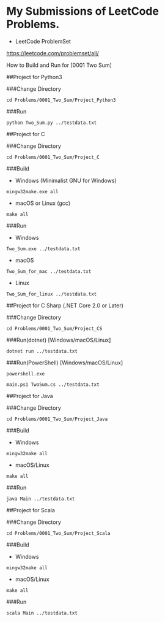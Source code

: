 # My Submissions of LeetCode Problems.


* LeetCode ProblemSet

<https://leetcode.com/problemset/all/>



How to Build and Run for [0001 Two Sum]


##Project for Python3

###Change Directory
```
cd Problems/0001_Two_Sum/Project_Python3
```

###Run

```
python Two_Sum.py ../testdata.txt
```



##Project for C


###Change Directory

```
cd Problems/0001_Two_Sum/Project_C
```

###Build

* Windows (Minimalist GNU for Windows)

```  
mingw32make.exe all
```

* macOS or Linux (gcc)

```
make all
```


###Run

* Windows

```
Two_Sum.exe ../testdata.txt
```

* macOS

```
Two_Sum_for_mac ../testdata.txt
```

* Linux

```
Two_Sum_for_linux ../testdata.txt
```



##Project for C Sharp (.NET Core 2.0 or Later)


###Change Directory

```
cd Problems/0001_Two_Sum/Project_CS
```

###Run(dotnet) [Windows/macOS/Linux]

```
dotnet run ../testdata.txt
```

###Run(PowerShell) [Windows/macOS/Linux]

```
powershell.exe

main.ps1 TwoSum.cs ../testdata.txt
```

##Project for Java


###Change Directory

```
cd Problems/0001_Two_Sum/Project_Java
```

###Build

* Windows

```
mingw32make all
```

* macOS/Linux

```
make all
```


###Run

```
java Main ../testdata.txt
```

##Project for Scala




###Change Directory

```
cd Problems/0001_Two_Sum/Project_Scala
```

###Build


* Windows

```
mingw32make all
```

* macOS/Linux

```
make all
```

###Run

```
scala Main ../testdata.txt
```

